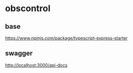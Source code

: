 # obscontrol

## base

<https://www.npmjs.com/package/typescript-express-starter>

## swagger

<http://localhost:3000/api-docs>